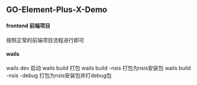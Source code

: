 ## GO-Element-Plus-X-Demo

#### frontend 前端项目

按照正常的前端项目流程进行即可

#### wails

wails dev 启动
wails build 打包
wails build -nsis 打包为nsis安装包
wails build -nsis  -debug 打包为nsis安装包并打debug包

